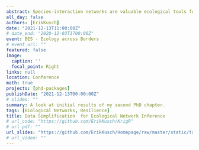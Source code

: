 ```yaml
---
abstract: Species-interaction networks are valuable ecological tools for abstracting ecosystem properties related to ecosystem services and resilience. Various approaches have been proposed for inference of existence and directionality of species-interactions from observational data. Nevertheless, contemporary literature recognises shortcomings which need to be overcome before species-interaction networks can be inferred reliably from existing observational data. Here, we present a new species-interaction network inference methodology that uses information on the identity, fitness, phylogenetic relatedness, and functional similarity of interaction partners and climatic suitability to establish whether co-occurrence patterns reflect possible interaction networks. Species-interaction inference is promising for macroecological studies for which direct observation of species-interactions is prohibitively laborious. However, while the availability and volume of observational records increase as the scale of analysis increases, the quality of information decreases. Consequently, we apply our methodology across several scales to investigate how this scale-driven data simplification affects our capability of inferring species-interactions from observational data.
all_day: false
authors: [ErikKusch]
date: "2021-12-13T11:00:00Z"
# date_end: "2020-12-03T1700:00Z"
event: BES - Ecology across Borders
# event_url: ""
featured: false
image:
  caption: ''
  focal_point: Right
links: null
location: Conference
math: true
projects: [phd-packages]
publishDate: "2021-12-13T00:00:00Z"
# slides: ""
summary: A look at initial results of my second PhD chapter.
tags: [Biological Networks, Resilience]
title: Data Simplification  for Ecological Network Inference
# url_code: "https://github.com/ErikKusch/KrigR"
# url_pdf: ""
url_slides: "https://github.com/ErikKusch/Homepage/raw/master/static/talks/13_12_2021%20-%20%5BBES%5D.pptx"
# url_video: ""
---
```



